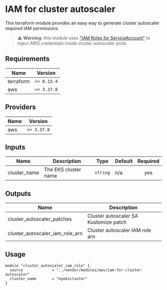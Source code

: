 # IAM for cluster autoscaler

This terraform module provides an easy way to generate cluster autoscaler required IAM permissions.

> ⚠️ **Warning**: this module uses ["IAM Roles for ServiceAccount"](https://docs.aws.amazon.com/eks/latest/userguide/iam-roles-for-service-accounts.html) to inject AWS credentials inside cluster autoscaler pods

## Requirements

|   Name    | Version     |
| --------- | ----------- |
| terraform | `>= 0.15.4` |
| aws       | `>= 3.37.0` |

## Providers

| Name | Version  |
| ---- | -------- |
| aws  | `>= 3.37.0` |

## Inputs

|         Name         |              Description              |     Type      | Default | Required |
| -------------------- | ------------------------------------- | ------------- | ------- | :------: |
| cluster_name         | The EKS cluster name                  | `string`      | n/a     |   yes    |

## Outputs

|            Name                    |               Description               |
| ---------------------------------- | --------------------------------------- |
| cluster\_autoscaler\_patches       | Cluster autoscaler SA Kustomize patch   |
| cluster\_autoscaler\_iam\_role\_arn  | Cluster autoscaler IAM role arn         |


## Usage

```hcl
module "cluster_autoscaler_iam_role" {
  source             = "../vendor/modules/aws/iam-for-cluster-autoscaler"
  cluster_name       = "myekscluster"
}
```
